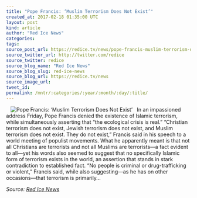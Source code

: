 ```yaml
---
title: "Pope Francis: ‘Muslim Terrorism Does Not Exist’"
created_at: 2017-02-18 01:35:00 UTC
layout: post
kind: article
author: "Red Ice News"
categories: 
tags: 
source_post_url: https://redice.tv/news/pope-francis-muslim-terrorism-does-not-exist
source_twitter_url: http://twitter.com/redice
source_twitter: redice
source_blog_name: "Red Ice News"
source_blog_slug: red-ice-news
source_blog_url: https://redice.tv/news
source_image_url: 
tweet_id:
permalink: /mntr/:categories/:year/:month/:day/:title/
---
```

<img align="left" hspace="12" alt="Pope Francis: &lsquo;Muslim Terrorism Does Not Exist&rsquo;" src="https://rdice.net/a/c/n/17/02180232-PopeFrancisIsis2.9cd7b47f.jpg"> In an impassioned address Friday, Pope Francis denied the existence of Islamic terrorism, while simultaneously asserting that “the ecological crisis is real.” “Christian terrorism does not exist, Jewish terrorism does not exist, and Muslim terrorism does not exist. They do not exist,” Francis said in his speech to a world meeting of populist movements. What he apparently meant is that not all Christians are terrorists and not all Muslims are terrorists—a fact evident to all—yet his words also seemed to suggest that no specifically Islamic form of terrorism exists in the world, an assertion that stands in stark contradiction to established fact. “No people is criminal or drug-trafficking or violent,” Francis said, while also suggesting—as he has on other occasions—that terrorism is primarily&#8230;<div class="">
    <i>Source: <a href="https://redice.tv/news">Red Ice News</a></i>
</div>
